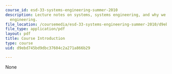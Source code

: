 ```yaml
---
course_id: esd-33-systems-engineering-summer-2010
description: Lecture notes on systems, systems engineering, and why we study systems
  engineering.
file_location: /coursemedia/esd-33-systems-engineering-summer-2010/d9ebd745bd9dbc37604c2a271a866b29_MITESD_33SUM10_lec01.pdf
file_type: application/pdf
layout: pdf
title: Course Introduction
type: course
uid: d9ebd745bd9dbc37604c2a271a866b29

---
```

None